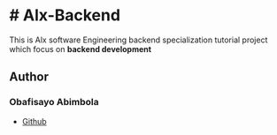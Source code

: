 # # Alx-Backend

<p>This is Alx software Engineering backend specialization tutorial project which focus on <b>backend development</b></p>

## **Author**
### Obafisayo Abimbola
- [Github](https://github.com/obafisayo)
